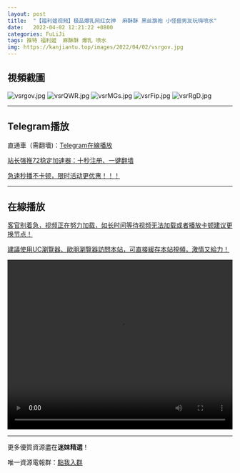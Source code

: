 ```yaml
---
layout: post
title:  "【福利姬视频】极品爆乳网红女神  麻酥酥 黑丝旗袍 小怪兽男友玩嗨喷水"
date:   2022-04-02 12:21:22 +0800
categories: FuLiJi
tags: 推特 福利姬  麻酥酥 爆乳 喷水
img: https://kanjiantu.top/images/2022/04/02/vsrgov.jpg
---
```



## 視頻截圖

![vsrgov.jpg](https://kanjiantu.top/images/2022/04/02/vsrgov.jpg)
![vsrQWR.jpg](https://kanjiantu.top/images/2022/04/02/vsrQWR.jpg)
![vsrMGs.jpg](https://kanjiantu.top/images/2022/04/02/vsrMGs.jpg)
![vsrFip.jpg](https://kanjiantu.top/images/2022/04/02/vsrFip.jpg)
![vsrRgD.jpg](https://kanjiantu.top/images/2022/04/02/vsrRgD.jpg)

* * *
## Telegram播放

直通車（需翻墻)：[Telegram在線播放](https://t.me/mimeijingxuan/436)

<u>站长强推72稳定加速器：[十秒注册、一键翻墙](https://72vpn.xyz/#/register?code=mimei) </u>


<u>急速秒播不卡顿，限时活动更优惠！！！</u>
* * *
## 在線播放
<u>客官别着急，视频正在努力加载，如长时间等待视频无法加载或者播放卡顿建议更换节点！</u>

<u>建議使用UC瀏覽器、歐朋瀏覽器訪問本站，可直接緩存本站視頻，激情又給力！</u>
<center><video src="https://cdn.publer.io/uploads/videos/62481aa0db279736bfa816df/4ad4f1661f660cf7d1956310aef45dcd.mp4" width="100%" height="380px" controls="controls"></video></center>

* * *
更多優質資源盡在**迷妹精選**！

唯一資源電報群：[點我入群](https://t.me/mimeijingxuan)


